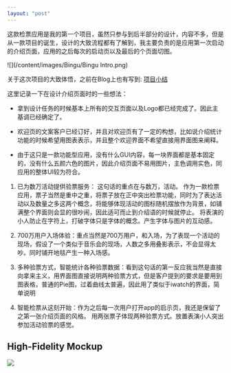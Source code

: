 ```yaml
---
layout: "post"
---
```


这款检票应用是我的第一个项目，虽然只参与到后半部分的设计，内容不多，但是从一款项目的诞生，设计的大致流程都有了解到，我主要负责的是应用第一次启动的介绍页面，应用的之后每次的启动页以及最后的个页面切图。

![](/content/images/Bingu/Bingu Intro.png)


关于这次项目的大致体悟，之前在Blog上也有写到: [项目小结](http://pandaqr.github.io/2015/12/06/项目小结.html)

这里记录一下在设计介绍页面时的一些想法：

* 拿到设计任务的时候基本上所有的交互页面以及Logo都已经完成了。因此主基调已经确定了。

* 欢迎页的文案客户已经订好，并且对欢迎页有了一定的构想，比如说介绍统计功能的时候希望用图表表示，并且整个欢迎界面不希望直接用界面图来阐释。 

* 由于这只是一款功能型应用，没有什么GUI内容，每一块界面都是基本固定的，没有什么五颜六色的图片，因此介绍页面不易用图片，主色调用实色，同应用的整体UI较为符合。 

1. 已为数万活动提供验票服务： 这句话的重点在与数万，活动。 作为一款检票应用，票子当然是重中之重，将票子放在正中突出检票功能，同时为了表达活动以及数量之多这两个概念，将能够体现活动的图标随机摆放作为背景，如铺满整个界面则会显的很吵闹，因此适可而止到介绍语的时候就停止。 将表演的小人防止在字符上，打破字体只是字体的概念。产生字体与图片的互动感。 

2. 700万用户入场体验：重点当然是700万用户，和入场，为了表现一个活动的现场，假设了一个类似于音乐会的现场，人数之多用叠影表示，不会显得太吵。同时铺开地毯产生一种入场感。 

3. 多种验票方式，智能统计各种验票数据：看到这句话的第一反应我当然是直接向拿来主义，用界面图直接说明两种验票方式，但是客户提到的要求是要用到图表格，普通的Pie图，过着曲线太普遍，因此用了类似于iwatch的界面，简单说明

4. 智能检票从这刻开始：作为之后每一次用户打开app的启示页，我还是保留了之第一张介绍页面的风格。 用两张票子体现两种验票方式。放置表演小人突出参加活动验票的感觉。 

## High-Fidelity Mockup

![](/content/images/Bingu/碧盈谷2.1.png)


